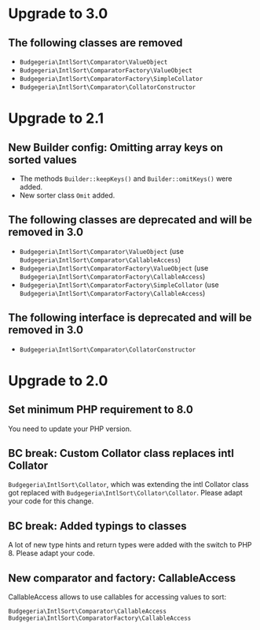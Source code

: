 # Upgrade to 3.0

## The following classes are removed

* `Budgegeria\IntlSort\Comparator\ValueObject`
* `Budgegeria\IntlSort\ComparatorFactory\ValueObject`
* `Budgegeria\IntlSort\ComparatorFactory\SimpleCollator`
* `Budgegeria\IntlSort\Comparator\CollatorConstructor`

# Upgrade to 2.1

## New Builder config: Omitting array keys on sorted values

* The methods `Builder::keepKeys()` and `Builder::omitKeys()` were added.
* New sorter class `Omit` added.

## The following classes are deprecated and will be removed in 3.0

* `Budgegeria\IntlSort\Comparator\ValueObject` (use `Budgegeria\IntlSort\Comparator\CallableAccess`)
* `Budgegeria\IntlSort\ComparatorFactory\ValueObject` (use `Budgegeria\IntlSort\ComparatorFactory\CallableAccess`)
* `Budgegeria\IntlSort\ComparatorFactory\SimpleCollator` (use `Budgegeria\IntlSort\ComparatorFactory\CallableAccess`)

## The following interface is deprecated and will be removed in 3.0

* `Budgegeria\IntlSort\Comparator\CollatorConstructor`

# Upgrade to 2.0

## Set minimum PHP requirement to 8.0

You need to update your PHP version.

## BC break: Custom Collator class replaces intl Collator 

`Budgegeria\IntlSort\Collator`, which was extending the intl Collator class got replaced with
`Budgegeria\IntlSort\Collator\Collator`. Please adapt your code for this change.

## BC break: Added typings to classes

A lot of new type hints and return types were added with the switch to PHP 8. Please adapt
your code.

## New comparator and factory: CallableAccess

CallableAccess allows to use callables for accessing values to sort:

`Budgegeria\IntlSort\Comparator\CallableAccess`
`Budgegeria\IntlSort\ComparatorFactory\CallableAccess`
